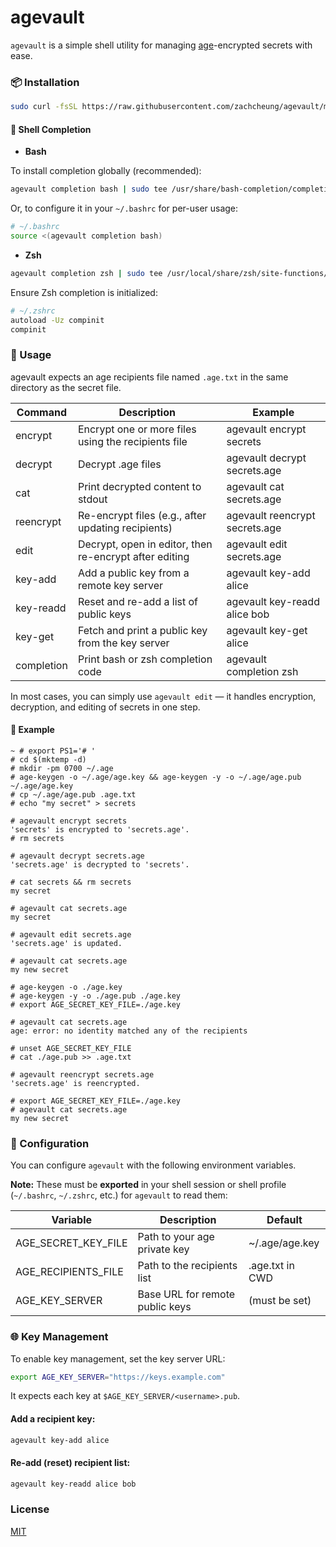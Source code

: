 # agevault

`agevault` is a simple shell utility for managing [age](https://github.com/FiloSottile/age)-encrypted secrets with ease.

### 📦 Installation

```sh
sudo curl -fsSL https://raw.githubusercontent.com/zachcheung/agevault/main/agevault.sh -o /usr/local/bin/agevault && sudo chmod +x /usr/local/bin/agevault
```

#### 🧠 Shell Completion

- **Bash**

To install completion globally (recommended):

```sh
agevault completion bash | sudo tee /usr/share/bash-completion/completions/agevault > /dev/null
```

Or, to configure it in your `~/.bashrc` for per-user usage:

```sh
# ~/.bashrc
source <(agevault completion bash)
```

- **Zsh**

```sh
agevault completion zsh | sudo tee /usr/local/share/zsh/site-functions/_agevault > /dev/null
```

Ensure Zsh completion is initialized:

```sh
# ~/.zshrc
autoload -Uz compinit
compinit
```

### 🚀 Usage

agevault expects an age recipients file named `.age.txt` in the same directory as the secret file.

| Command    | Description                                            | Example                        |
|------------|--------------------------------------------------------|--------------------------------|
| encrypt    | Encrypt one or more files using the recipients file    | agevault encrypt secrets       |
| decrypt    | Decrypt .age files                                     | agevault decrypt secrets.age   |
| cat        | Print decrypted content to stdout                      | agevault cat secrets.age       |
| reencrypt  | Re-encrypt files (e.g., after updating recipients)     | agevault reencrypt secrets.age |
| edit       | Decrypt, open in editor, then re-encrypt after editing | agevault edit secrets.age      |
| key-add    | Add a public key from a remote key server              | agevault key-add alice         |
| key-readd  | Reset and re-add a list of public keys                 | agevault key-readd alice bob   |
| key-get    | Fetch and print a public key from the key server       | agevault key-get alice         |
| completion | Print bash or zsh completion code                      | agevault completion zsh        |

In most cases, you can simply use `agevault edit` — it handles encryption, decryption, and editing of secrets in one step.

#### 📂 Example

```console
~ # export PS1='# '
# cd $(mktemp -d)
# mkdir -pm 0700 ~/.age
# age-keygen -o ~/.age/age.key && age-keygen -y -o ~/.age/age.pub ~/.age/age.key
# cp ~/.age/age.pub .age.txt
# echo "my secret" > secrets

# agevault encrypt secrets
'secrets' is encrypted to 'secrets.age'.
# rm secrets

# agevault decrypt secrets.age
'secrets.age' is decrypted to 'secrets'.

# cat secrets && rm secrets
my secret

# agevault cat secrets.age
my secret

# agevault edit secrets.age
'secrets.age' is updated.

# agevault cat secrets.age
my new secret

# age-keygen -o ./age.key
# age-keygen -y -o ./age.pub ./age.key
# export AGE_SECRET_KEY_FILE=./age.key

# agevault cat secrets.age
age: error: no identity matched any of the recipients

# unset AGE_SECRET_KEY_FILE
# cat ./age.pub >> .age.txt

# agevault reencrypt secrets.age
'secrets.age' is reencrypted.

# export AGE_SECRET_KEY_FILE=./age.key
# agevault cat secrets.age
my new secret
```

### 🔐 Configuration

You can configure `agevault` with the following environment variables.

**Note:** These must be **exported** in your shell session or shell profile (`~/.bashrc`, `~/.zshrc`, etc.) for `agevault` to read them:

| Variable            | Description                     | Default         |
|---------------------|---------------------------------|-----------------|
| AGE_SECRET_KEY_FILE | Path to your age private key    | ~/.age/age.key  |
| AGE_RECIPIENTS_FILE | Path to the recipients list     | .age.txt in CWD |
| AGE_KEY_SERVER      | Base URL for remote public keys | (must be set)   |

### 🌐 Key Management

To enable key management, set the key server URL:

```sh
export AGE_KEY_SERVER="https://keys.example.com"
```

It expects each key at `$AGE_KEY_SERVER/<username>.pub`.

#### Add a recipient key:

```sh
agevault key-add alice
```

#### Re-add (reset) recipient list:

```sh
agevault key-readd alice bob
```

### License

[MIT](LICENSE)
